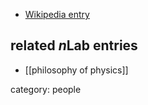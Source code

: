 

* [Wikipedia entry](https://en.wikipedia.org/wiki/Tim_Maudlin)

## related $n$Lab entries

* [[philosophy of physics]]

category: people
